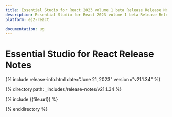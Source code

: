 ```yaml
---
title: Essential Studio for React 2023 volume 1 beta Release Release Notes  
description: Essential Studio for React 2023 volume 1 beta Release Release Notes  
platform: ej2-react

documentation: ug
---
```


# Essential Studio for React  Release Notes  

{% include release-info.html date="June 21, 2023"  version="v21.1.34" %} 

{% directory path: _includes/release-notes/v21.1.34 %}

{% include {{file.url}} %}

{% enddirectory %}


